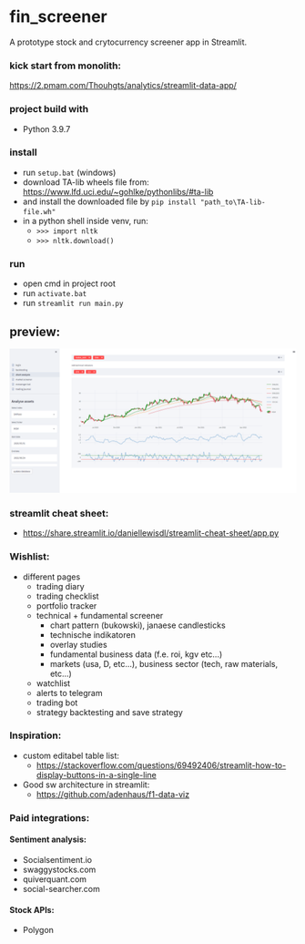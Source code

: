 # fin_screener
A prototype stock and crytocurrency screener app in Streamlit.

### kick start from monolith:
https://2.pmam.com/Thouhgts/analytics/streamlit-data-app/

### project build with
 * Python 3.9.7

### install
 * run `setup.bat` (windows)
 * download TA-lib wheels file from: https://www.lfd.uci.edu/~gohlke/pythonlibs/#ta-lib
 * and install the downloaded file by ```pip install "path_to\TA-lib-file.wh"```
 * in a python shell inside venv, run: 
   * `>>> import nltk`
   * `>>> nltk.download()`

### run
 * open cmd in project root
 * run `activate.bat`
 * run `streamlit run main.py`

## preview:
![img.png](img.png)

### streamlit  cheat sheet:
 * https://share.streamlit.io/daniellewisdl/streamlit-cheat-sheet/app.py

### Wishlist:
 * different pages
   * trading diary
   * trading checklist
   * portfolio tracker
   * technical + fundamental screener
     * chart pattern (bukowski), janaese candlesticks
     * technische indikatoren
     * overlay studies
     * fundamental business data (f.e. roi, kgv etc...)
     * markets (usa, D, etc...), business sector (tech, raw materials, etc...) 
   * watchlist
   * alerts to telegram
   * trading bot
   * strategy backtesting and save strategy

### Inspiration:
 * custom editabel table list:
   * https://stackoverflow.com/questions/69492406/streamlit-how-to-display-buttons-in-a-single-line
 * Good sw architecture in streamlit:
   * https://github.com/adenhaus/f1-data-viz

### Paid integrations:
#### Sentiment analysis:
* Socialsentiment.io
* swaggystocks.com
* quiverquant.com
* social-searcher.com
#### Stock APIs:
* Polygon